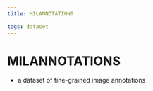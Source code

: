 ```yaml
---
title: MILANNOTATIONS

tags: dataset 
---
```


# MILANNOTATIONS
- a dataset of fine-grained image annotations














































